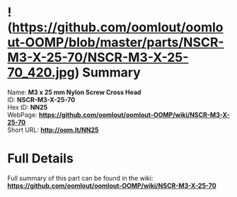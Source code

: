 
!(https://github.com/oomlout/oomlout-OOMP/blob/master/parts/NSCR-M3-X-25-70/NSCR-M3-X-25-70_420.jpg)
Summary
=================
  
Name: __M3 x 25 mm Nylon Screw Cross Head__    
ID: __NSCR-M3-X-25-70__   
Hex ID: __NN25__   
WebPage: __https://github.com/oomlout/oomlout-OOMP/wiki/NSCR-M3-X-25-70__   
Short URL: __http://oom.lt/NN25__   

Full Details
==========================
Full summary of this part can be found in the wiki:   
__https://github.com/oomlout/oomlout-OOMP/wiki/NSCR-M3-X-25-70__    

